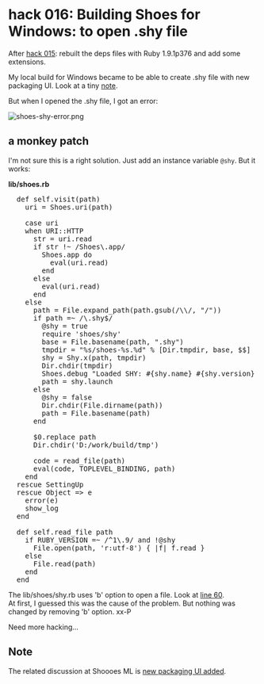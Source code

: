hack 016: Building Shoes for Windows: to open .shy file
=======================================================

After [hack 015](http://github.com/ashbb/shoes_hack_note/tree/master/md/hack015.md): rebuilt the deps files with Ruby 1.9.1p376 and add some extensions.

My local build for Windows became to be able to create .shy file with new packaging UI. Look at a tiny [note](http://shoes-tutorial-note.heroku.com/html/00613_new_packaging_UI_added.html).

But when I opened the .shy file, I got an error:

![shoes-shy-error.png](http://github.com/ashbb/shoes_hack_note/raw/master/img/shoes-shy-error.png)


a monkey patch
--------------

I'm not sure this is a right solution. Just add an instance variable `@shy`. But it works:   

**lib/shoes.rb**

<pre>
  def self.visit(path)
    uri = Shoes.uri(path)

    case uri
    when URI::HTTP
      str = uri.read
      if str !~ /Shoes\.app/
        Shoes.app do
          eval(uri.read)
        end
      else
        eval(uri.read)
      end
    else
      path = File.expand_path(path.gsub(/\\/, "/"))
      if path =~ /\.shy$/
        @shy = true
        require 'shoes/shy'
        base = File.basename(path, ".shy")
        tmpdir = "%s/shoes-%s.%d" % [Dir.tmpdir, base, $$]
        shy = Shy.x(path, tmpdir)
        Dir.chdir(tmpdir)
        Shoes.debug "Loaded SHY: #{shy.name} #{shy.version} by #{shy.creator}"
        path = shy.launch
      else
        @shy = false
        Dir.chdir(File.dirname(path))
        path = File.basename(path)
      end

      $0.replace path
      Dir.chdir('D:/work/build/tmp')
      
      code = read_file(path)
      eval(code, TOPLEVEL_BINDING, path)
    end
  rescue SettingUp
  rescue Object => e
    error(e)
    show_log
  end

  def self.read_file path
    if RUBY_VERSION =~ /^1\.9/ and !@shy
      File.open(path, 'r:utf-8') { |f| f.read }
    else
      File.read(path)
    end
  end
</pre>

The lib/shoes/shy.rb uses 'b' option to open a file. Look at [line 60](http://github.com/shoes/shoes/blob/master/lib/shoes/shy.rb#L60).   
At first, I guessed this was the cause of the problem. But nothing was changed by removing 'b' option. xx-P

Need more hacking...


Note
----

The related discussion at Shoooes ML is [new packaging UI added](http://groups.google.com/group/shoooes/browse_thread/thread/e581a285c62ad6ad). 